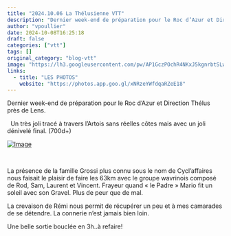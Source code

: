 ```yaml
---
title: "2024.10.06 La Thélusienne VTT"
description: "Dernier week-end de préparation pour le Roc d’Azur et Direction Thélus près de Lens."
author: "vpoullier"
date: 2024-10-08T16:25:18
draft: false
categories: ["vtt"]
tags: []
original_category: "blog-vtt"
image: "https://lh3.googleusercontent.com/pw/AP1GczPOchR4NKxJ5kgnrbtSLwAferHq6DSriRXxL45n2pSlIuAS9Tpd-2dJ_ak2vM8gekd4z2d2_d8Ej6RgAYXQjCkpfj9LnNFMwOKx7CChV_xEkNMsRu0rXH1eZ0FN1vFkvMjKFMCtl3cR28GH2wLMQcu48Q=w1920-h865-s-no-gm?authuser=0"
links:
  - title: "LES PHOTOS"
    website: "https://photos.app.goo.gl/xNRzeYWfdqaRZeE18"
---
```


Dernier week-end de préparation pour le Roc d’Azur et Direction Thélus près de Lens.

<!--more-->

&nbsp;&nbsp;Un très joli tracé à travers l’Artois sans réelles côtes mais avec un joli dénivelé final. (700d+)

[![Image](https://lh3.googleusercontent.com/pw/AP1GczMVmI0Dh0vs1jUg7fRVUq-rvbc6iQf-ESeKf7mubfDvH54s7ujL90EfKsVJzE_Uyj1hFQ2njAMAUjr5XOLlUJ9zWJVdOb-iT7XuN31JbG_s2ionHNFPuh2LuSlEKUzIphkqBMEeQhMKzrXhIr6LeZxjjw=w426-h945-s-no-gm?authuser=0)](https://lh3.googleusercontent.com/pw/AP1GczMVmI0Dh0vs1jUg7fRVUq-rvbc6iQf-ESeKf7mubfDvH54s7ujL90EfKsVJzE_Uyj1hFQ2njAMAUjr5XOLlUJ9zWJVdOb-iT7XuN31JbG_s2ionHNFPuh2LuSlEKUzIphkqBMEeQhMKzrXhIr6LeZxjjw=w426-h945-s-no-gm?authuser=0)

&nbsp;

La présence de la famille Grossi plus connu sous le nom de Cycl’affaires nous faisait le plaisir de faire les 63km avec le groupe wavrinois composé de Rod, Sam, Laurent et Vincent. Frayeur quand «&nbsp;le Padre&nbsp;» Mario fit un soleil avec son Gravel. Plus de peur que de mal.

La crevaison de Rémi nous permit de récupérer un peu et à mes camarades de se détendre. La connerie n’est jamais bien loin.

Une belle sortie bouclée en 3h..à refaire!